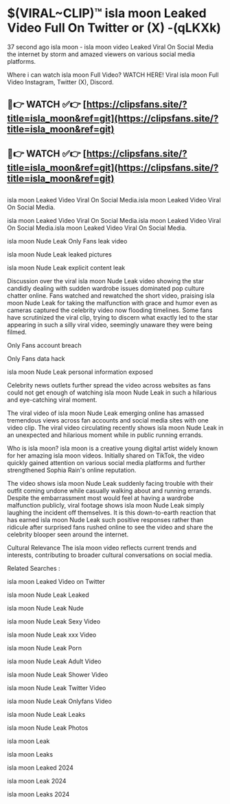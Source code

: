 # $(VIRAL~CLIP)™ isla moon Leaked Video Full On Twitter or (X) -(qLKXk)
37 second ago isla moon - isla moon video Leaked Viral On Social Media the internet by storm and amazed viewers on various social media platforms.

Where i can watch isla moon Full Video? WATCH HERE! Viral isla moon Full Video Instagram, Twitter (X), Discord.

## 🔴👉 WATCH ✅👉 [https://clipsfans.site/?title=isla_moon&ref=git](https://clipsfans.site/?title=isla_moon&ref=git)
## 🔴👉 WATCH ✅👉 [https://clipsfans.site/?title=isla_moon&ref=git](https://clipsfans.site/?title=isla_moon&ref=git)
##
isla moon Leaked Video Viral On Social Media.isla moon Leaked Video Viral On Social Media.

isla moon Leaked Video Viral On Social Media.isla moon Leaked Video Viral On Social Media.isla moon Leaked Video Viral On Social Media.

isla moon Nude Leak Only Fans leak video

isla moon Nude Leak leaked pictures

isla moon Nude Leak explicit content leak

Discussion over the viral isla moon Nude Leak video showing the star candidly dealing with sudden wardrobe issues dominated pop culture chatter online. Fans watched and rewatched the short video, praising isla moon Nude Leak for taking the malfunction with grace and humor even as cameras captured the celebrity video now flooding timelines. Some fans have scrutinized the viral clip, trying to discern what exactly led to the star appearing in such a silly viral video, seemingly unaware they were being filmed.


Only Fans account breach

Only Fans data hack

isla moon Nude Leak personal information exposed

Celebrity news outlets further spread the video across websites as fans could not get enough of watching isla moon Nude Leak in such a hilarious and eye-catching viral moment.


The viral video of isla moon Nude Leak emerging online has amassed tremendous views across fan accounts and social media sites with one video clip. The viral video circulating recently shows isla moon Nude Leak in an unexpected and hilarious moment while in public running errands.


Who is isla moon? isla moon is a creative young digital artist widely known for her amazing isla moon videos. Initially shared on TikTok, the video quickly gained attention on various social media platforms and further strengthened Sophia Rain's online reputation.

The video shows isla moon Nude Leak suddenly facing trouble with their outfit coming undone while casually walking about and running errands. Despite the embarrassment most would feel at having a wardrobe malfunction publicly, viral footage shows isla moon Nude Leak simply laughing the incident off themselves. It is this down-to-earth reaction that has earned isla moon Nude Leak such positive responses rather than ridicule after surprised fans rushed online to see the video and share the celebrity blooper seen around the internet.

Cultural Relevance The isla moon video reflects current trends and interests, contributing to broader cultural conversations on social media.

Related Searches :

isla moon Leaked Video on Twitter

isla moon Nude Leak Leaked

isla moon Nude Leak Nude

isla moon Nude Leak Sexy Video

isla moon Nude Leak xxx Video

isla moon Nude Leak Porn

isla moon Nude Leak Adult Video

isla moon Nude Leak Shower Video

isla moon Nude Leak Twitter Video

isla moon Nude Leak Onlyfans Video

isla moon Nude Leak Leaks

isla moon Nude Leak Photos

isla moon Leak

isla moon Leaks

isla moon Leaked 2024

isla moon Leak 2024

isla moon Leaks 2024
